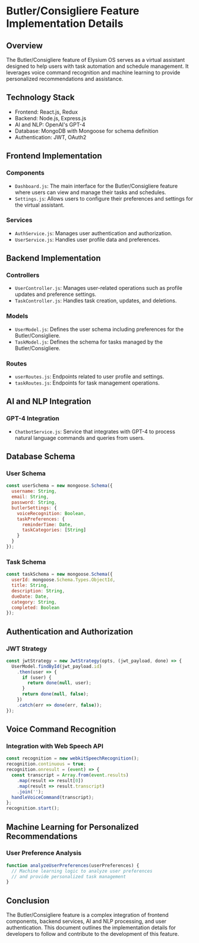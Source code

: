 # Butler/Consigliere Feature Implementation Details

## Overview
The Butler/Consigliere feature of Elysium OS serves as a virtual assistant designed to help users with task automation and schedule management. It leverages voice command recognition and machine learning to provide personalized recommendations and assistance.

## Technology Stack
- Frontend: React.js, Redux
- Backend: Node.js, Express.js
- AI and NLP: OpenAI's GPT-4
- Database: MongoDB with Mongoose for schema definition
- Authentication: JWT, OAuth2

## Frontend Implementation

### Components
- `Dashboard.js`: The main interface for the Butler/Consigliere feature where users can view and manage their tasks and schedules.
- `Settings.js`: Allows users to configure their preferences and settings for the virtual assistant.

### Services
- `AuthService.js`: Manages user authentication and authorization.
- `UserService.js`: Handles user profile data and preferences.

## Backend Implementation

### Controllers
- `UserController.js`: Manages user-related operations such as profile updates and preference settings.
- `TaskController.js`: Handles task creation, updates, and deletions.

### Models
- `UserModel.js`: Defines the user schema including preferences for the Butler/Consigliere.
- `TaskModel.js`: Defines the schema for tasks managed by the Butler/Consigliere.

### Routes
- `userRoutes.js`: Endpoints related to user profile and settings.
- `taskRoutes.js`: Endpoints for task management operations.

## AI and NLP Integration

### GPT-4 Integration
- `ChatbotService.js`: Service that integrates with GPT-4 to process natural language commands and queries from users.

## Database Schema

### User Schema
```javascript
const userSchema = new mongoose.Schema({
  username: String,
  email: String,
  password: String,
  butlerSettings: {
    voiceRecognition: Boolean,
    taskPreferences: {
      reminderTime: Date,
      taskCategories: [String]
    }
  }
});
```

### Task Schema
```javascript
const taskSchema = new mongoose.Schema({
  userId: mongoose.Schema.Types.ObjectId,
  title: String,
  description: String,
  dueDate: Date,
  category: String,
  completed: Boolean
});
```

## Authentication and Authorization

### JWT Strategy
```javascript
const jwtStrategy = new JwtStrategy(opts, (jwt_payload, done) => {
  UserModel.findById(jwt_payload.id)
    .then(user => {
      if (user) {
        return done(null, user);
      }
      return done(null, false);
    })
    .catch(err => done(err, false));
});
```

## Voice Command Recognition

### Integration with Web Speech API
```javascript
const recognition = new webkitSpeechRecognition();
recognition.continuous = true;
recognition.onresult = (event) => {
  const transcript = Array.from(event.results)
    .map(result => result[0])
    .map(result => result.transcript)
    .join('');
  handleVoiceCommand(transcript);
};
recognition.start();
```

## Machine Learning for Personalized Recommendations

### User Preference Analysis
```javascript
function analyzeUserPreferences(userPreferences) {
  // Machine learning logic to analyze user preferences
  // and provide personalized task management
}
```

## Conclusion
The Butler/Consigliere feature is a complex integration of frontend components, backend services, AI and NLP processing, and user authentication. This document outlines the implementation details for developers to follow and contribute to the development of this feature.